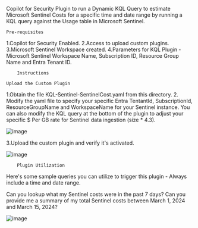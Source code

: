 Copilot for Security Plugin to run a Dynamic KQL Query to estimate Microsoft Sentinel Costs for a specific time and date range by running a KQL query against the Usage table in Microsoft Sentinel.

		
	Pre-requisites
1.Copilot for Security Enabled.
2.Access to upload custom plugins.
3.Microsoft Sentinel Workspace created.
4.Parameters for KQL Plugin - Microsoft Sentinel Workspace Name, Subscription ID, Resource Group Name and Entra Tenant ID.

		Instructions

	Upload the Custom Plugin
1.Obtain the file KQL-Sentinel-SentinelCost.yaml from this directory.
2. Modify the yaml file to specify your specific Entra TentantId, SubscriptionId, ResourceGroupName and WorkspaceName for your Sentinel instance. You can also modify the KQL query at the bottom of the plugin to adjust your specific $ Per GB rate for Sentinel data ingestion (size * 4.3).

![image](https://github.com/amitdas130391/CFS-custom-plugin/assets/83881948/2e06ac42-ffd7-40b0-b883-2c83f3727cfd)

3.Upload the custom plugin and verify it's activated.

![image](https://github.com/amitdas130391/CFS-custom-plugin/assets/83881948/8bb4fc42-37f2-4c7b-a9d6-cfafb9afc6ce)

		Plugin Utilization
Here's some sample queries you can utilize to trigger this plugin - Always include a time and date range.

Can you lookup what my Sentinel costs were in the past 7 days?
Can you provide me a summary of my total Sentinel costs between March 1, 2024 and March 15, 2024?

![image](https://github.com/amitdas130391/CFS-custom-plugin/assets/83881948/9f15566c-9638-4623-bb31-47eaec86a0ff)


